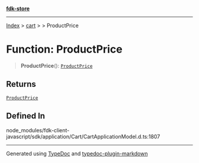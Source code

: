 [**fdk-store**](../../../README.md)
***

[Index](../../../API.md) > [cart](../../README.md) > [<internal>](../README.md) > ProductPrice

# Function: ProductPrice

> **ProductPrice**(): [`ProductPrice`](../type-aliases/type-alias.ProductPrice.md)

## Returns

[`ProductPrice`](../type-aliases/type-alias.ProductPrice.md)

## Defined In

node\_modules/fdk-client-javascript/sdk/application/Cart/CartApplicationModel.d.ts:1807

***
Generated using [TypeDoc](https://typedoc.org/) and [typedoc-plugin-markdown](https://www.npmjs.com/package/typedoc-plugin-markdown)
